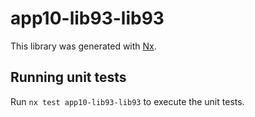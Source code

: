 # app10-lib93-lib93

This library was generated with [Nx](https://nx.dev).

## Running unit tests

Run `nx test app10-lib93-lib93` to execute the unit tests.
